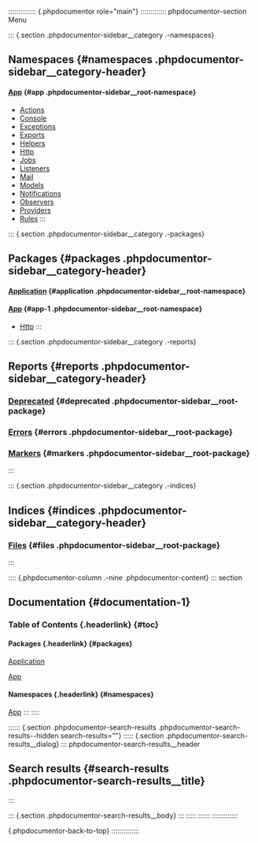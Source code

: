:::::::::::::: {.phpdocumentor role="main"}
::::::::::::: phpdocumentor-section
Menu

::: {.section .phpdocumentor-sidebar__category .-namespaces}
## Namespaces {#namespaces .phpdocumentor-sidebar__category-header}

#### [App](namespaces/app.html) {#app .phpdocumentor-sidebar__root-namespace}

-   [Actions](namespaces/app-actions.html)
-   [Console](namespaces/app-console.html)
-   [Exceptions](namespaces/app-exceptions.html)
-   [Exports](namespaces/app-exports.html)
-   [Helpers](namespaces/app-helpers.html)
-   [Http](namespaces/app-http.html)
-   [Jobs](namespaces/app-jobs.html)
-   [Listeners](namespaces/app-listeners.html)
-   [Mail](namespaces/app-mail.html)
-   [Models](namespaces/app-models.html)
-   [Notifications](namespaces/app-notifications.html)
-   [Observers](namespaces/app-observers.html)
-   [Providers](namespaces/app-providers.html)
-   [Rules](namespaces/app-rules.html)
:::

::: {.section .phpdocumentor-sidebar__category .-packages}
## Packages {#packages .phpdocumentor-sidebar__category-header}

#### [Application](packages/Application.html) {#application .phpdocumentor-sidebar__root-namespace}

#### [App](packages/App.html) {#app-1 .phpdocumentor-sidebar__root-namespace}

-   [Http](packages/App-Http.html)
:::

::: {.section .phpdocumentor-sidebar__category .-reports}
## Reports {#reports .phpdocumentor-sidebar__category-header}

### [Deprecated](reports/deprecated.html) {#deprecated .phpdocumentor-sidebar__root-package}

### [Errors](reports/errors.html) {#errors .phpdocumentor-sidebar__root-package}

### [Markers](reports/markers.html) {#markers .phpdocumentor-sidebar__root-package}
:::

::: {.section .phpdocumentor-sidebar__category .-indices}
## Indices {#indices .phpdocumentor-sidebar__category-header}

### [Files](indices/files.html) {#files .phpdocumentor-sidebar__root-package}
:::

:::: {.phpdocumentor-column .-nine .phpdocumentor-content}
::: section
## Documentation {#documentation-1}

### Table of Contents [](namespaces/default.html#toc){.headerlink} {#toc}

#### Packages [](namespaces/default.html#packages){.headerlink} {#packages}

[Application](packages/Application.html)

[App](packages/App.html)

#### Namespaces [](namespaces/default.html#namespaces){.headerlink} {#namespaces}

[App](namespaces/app.html)
:::
::::

:::::: {.section .phpdocumentor-search-results .phpdocumentor-search-results--hidden search-results=""}
::::: {.section .phpdocumentor-search-results__dialog}
::: phpdocumentor-search-results__header
## Search results {#search-results .phpdocumentor-search-results__title}
:::

::: {.section .phpdocumentor-search-results__body}
:::
:::::
::::::
:::::::::::::

[](index.html#top){.phpdocumentor-back-to-top}
::::::::::::::
